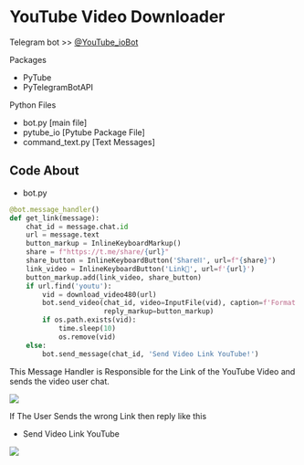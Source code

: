 # YouTube Video Downloader

Telegram bot >> [@YouTube_ioBot](https://t.me/YouTube_ioBot)

Packages

- PyTube
- PyTelegramBotAPI

Python Files

- bot.py [main file]
- pytube_io [Pytube Package File]
- command_text.py [Text Messages]

## Code About

- bot.py

```python
@bot.message_handler()
def get_link(message):
    chat_id = message.chat.id
    url = message.text
    button_markup = InlineKeyboardMarkup()
    share = f"https://t.me/share/{url}"
    share_button = InlineKeyboardButton('Share⛓', url=f"{share}")
    link_video = InlineKeyboardButton('Link🔗', url=f'{url}')
    button_markup.add(link_video, share_button)
    if url.find('youtu'):
        vid = download_video480(url)
        bot.send_video(chat_id, video=InputFile(vid), caption=f'Format Video 480p',
                       reply_markup=button_markup)
        if os.path.exists(vid):
            time.sleep(10)
            os.remove(vid)
    else:
        bot.send_message(chat_id, 'Send Video Link YouTube!')
```

This Message Handler is Responsible for the Link of the YouTube Video and sends the video user chat.

![](https://www.linkpicture.com/q/Screenshot-from-2023-02-14-16-00-28.png)

If The User Sends the wrong Link then reply like this
- Send Video Link YouTube

![](https://www.linkpicture.com/q/Screenshot-from-2023-02-14-16-00-47.png)
